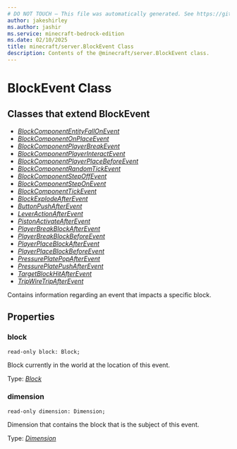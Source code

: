 ```yaml
---
# DO NOT TOUCH — This file was automatically generated. See https://github.com/mojang/minecraftapidocsgenerator to modify descriptions, examples, etc.
author: jakeshirley
ms.author: jashir
ms.service: minecraft-bedrock-edition
ms.date: 02/10/2025
title: minecraft/server.BlockEvent Class
description: Contents of the @minecraft/server.BlockEvent class.
---
```

# BlockEvent Class

## Classes that extend BlockEvent
- [*BlockComponentEntityFallOnEvent*](BlockComponentEntityFallOnEvent.md)
- [*BlockComponentOnPlaceEvent*](BlockComponentOnPlaceEvent.md)
- [*BlockComponentPlayerBreakEvent*](BlockComponentPlayerBreakEvent.md)
- [*BlockComponentPlayerInteractEvent*](BlockComponentPlayerInteractEvent.md)
- [*BlockComponentPlayerPlaceBeforeEvent*](BlockComponentPlayerPlaceBeforeEvent.md)
- [*BlockComponentRandomTickEvent*](BlockComponentRandomTickEvent.md)
- [*BlockComponentStepOffEvent*](BlockComponentStepOffEvent.md)
- [*BlockComponentStepOnEvent*](BlockComponentStepOnEvent.md)
- [*BlockComponentTickEvent*](BlockComponentTickEvent.md)
- [*BlockExplodeAfterEvent*](BlockExplodeAfterEvent.md)
- [*ButtonPushAfterEvent*](ButtonPushAfterEvent.md)
- [*LeverActionAfterEvent*](LeverActionAfterEvent.md)
- [*PistonActivateAfterEvent*](PistonActivateAfterEvent.md)
- [*PlayerBreakBlockAfterEvent*](PlayerBreakBlockAfterEvent.md)
- [*PlayerBreakBlockBeforeEvent*](PlayerBreakBlockBeforeEvent.md)
- [*PlayerPlaceBlockAfterEvent*](PlayerPlaceBlockAfterEvent.md)
- [*PlayerPlaceBlockBeforeEvent*](PlayerPlaceBlockBeforeEvent.md)
- [*PressurePlatePopAfterEvent*](PressurePlatePopAfterEvent.md)
- [*PressurePlatePushAfterEvent*](PressurePlatePushAfterEvent.md)
- [*TargetBlockHitAfterEvent*](TargetBlockHitAfterEvent.md)
- [*TripWireTripAfterEvent*](TripWireTripAfterEvent.md)

Contains information regarding an event that impacts a specific block.

## Properties

### **block**
`read-only block: Block;`

Block currently in the world at the location of this event.

Type: [*Block*](Block.md)

### **dimension**
`read-only dimension: Dimension;`

Dimension that contains the block that is the subject of this event.

Type: [*Dimension*](Dimension.md)
